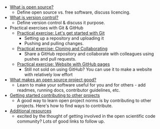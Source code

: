 - [What is open source?](01-what-is-open-source)
  - Define open source vs. free software, discuss licencing.
- [What is version control?](02-what-is-version-control)
  - Define version control & discuss it purpose.  
- Practical exercises with Git & GitHub
  - [Practical exercise: Let's get started with Git](practical-exercises/github/01-how-to-start-contributing-to-open-source)
    - Setting up a repository and uploading it
    - Pushing and pulling changes.
  - [Practical exercise: Cloning and Collaborating](practical-exercises/github/git-02-cloning-and-collaborating)
    - Share a GitHub repository and collaborate with colleagues using pushes and pull requests.
  - [Practical exercise: Website with GitHub pages](practical-exercises/github/git-02-cloning-and-collaborating)
    - Still not sold on using GitHub? You can use it to make a website with relatively low effort
- [What makes an open source project good?](03-what-makes-an-open-source-project-good)
  - Learn to make your software useful for you and for others - add readmes, running docs, contributor guidelines, etc.
- [Getting started contributing to other projects](04-how-to-start-contributing-to-open-source)
  - A good way to learn open project norms is by contributing to other projects. Here's how to find ways to contribute.      
- [Additional resources](05-additional-resourcess)
  - excited by the thought of getting involved in the open scientific code community? Lots of good links to follow up.
